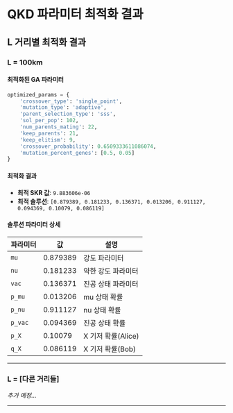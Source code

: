 # QKD 파라미터 최적화 결과

## L 거리별 최적화 결과

### L = 100km

#### 최적화된 GA 파라미터
```python
optimized_params = {
    'crossover_type': 'single_point',
    'mutation_type': 'adaptive',
    'parent_selection_type': 'sss',
    'sol_per_pop': 102,
    'num_parents_mating': 22,
    'keep_parents': 21,
    'keep_elitism': 9,
    'crossover_probability': 0.6509333611086074,
    'mutation_percent_genes': [0.5, 0.05]
}
```

#### 최적화 결과
- **최적 SKR 값**: `9.883606e-06`
- **최적 솔루션**: `[0.879389, 0.181233, 0.136371, 0.013206, 0.911127, 0.094369, 0.10079, 0.086119]`

#### 솔루션 파라미터 상세
| 파라미터 | 값 | 설명 |
|---------|-----|------|
| `mu` | 0.879389 | 강도 파라미터 |
| `nu` | 0.181233 | 약한 강도 파라미터 |
| `vac` | 0.136371 | 진공 상태 파라미터 |
| `p_mu` | 0.013206 | mu 상태 확률 |
| `p_nu` | 0.911127 | nu 상태 확률 |
| `p_vac` | 0.094369 | 진공 상태 확률 |
| `p_X` | 0.10079 | X 기저 확률(Alice) |
| `q_X` | 0.086119 | X 기저 확률(Bob) |

---

### L = [다른 거리들]

*추가 예정...*

---